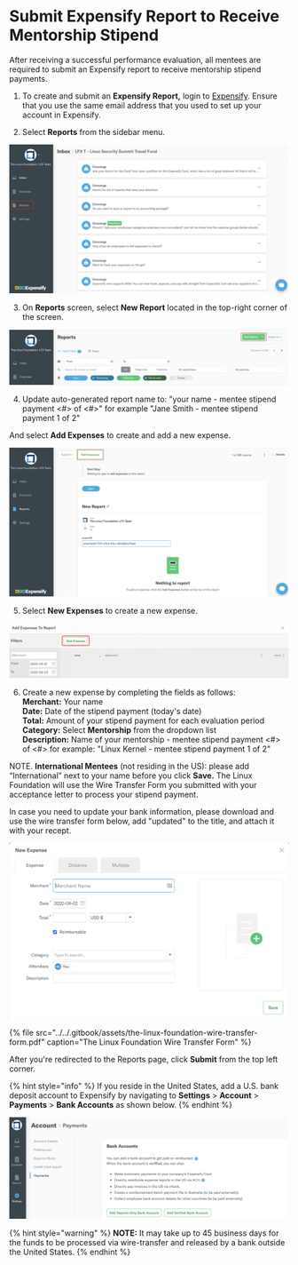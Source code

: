 # Submit Expensify Report to Receive Mentorship Stipend

After receiving a successful performance evaluation, all mentees are required to submit an Expensify report to receive mentorship stipend payments. 

1. To create and submit an **Expensify Report,** login to [Expensify](%20https://www.expensify.com). Ensure that you use the same email address that you used to set up your account in Expensify.

2. Select **Reports** from the sidebar menu.

![](../../.gitbook/assets/reports.png)

3. On **Reports** screen, select **New Report** located in the top-right corner of the screen.

![](../../.gitbook/assets/new-report.png)

4. Update auto-generated report name to: "your name - mentee stipend payment &lt;\#&gt; of &lt;\#&gt;" for example "Jane Smith - mentee stipend payment 1 of 2"

And select **Add Expenses** to create and add  a new expense.

![](../../.gitbook/assets/add-expenses.png)

5. Select **New Expenses** to create a new expense.

![](../../.gitbook/assets/new-expense.png)

6. Create a new expense by completing the fields as follows:  
     **Merchant:** Your name  
     **Date:** Date of the stipend payment \(today's date\)  
     **Total:** Amount of your stipend payment for each evaluation period   
     **Category:** Select **Mentorship** from the dropdown list  
     **Description:** Name of your mentorship - mentee stipend payment &lt;\#&gt; of &lt;\#&gt;  for example: "Linux Kernel - mentee stipend payment 1 of 2" 

NOTE. **International Mentees** \(not residing in the US\): please add “International” next to your name before you click **Save.** The Linux Foundation will use the Wire Transfer Form you submitted with your acceptance letter to process your stipend payment. 

In case you need to update your bank information, please download and use the wire transfer form below, add "updated" to the title, and attach it with your recept. 

![](../../.gitbook/assets/create-new-expense-screenshot-second-step.png)

{% file src="../../.gitbook/assets/the-linux-foundation-wire-transfer-form.pdf" caption="The Linux Foundation Wire Transfer Form" %}

After you're redirected to the Reports page, click **Submit** from the top left corner.

{% hint style="info" %}
If you reside in the United States, add a U.S. bank deposit account to Expensify by navigating to  **Settings** &gt; **Account** &gt; **Payments** &gt; **Bank Accounts** as shown below.
{% endhint %}

![](../../.gitbook/assets/add-us-bank-account.png)

{% hint style="warning" %}
**NOTE:** It may take up to 45 business days for the funds to be processed via wire-transfer and released by a bank outside the United States. 
{% endhint %}

